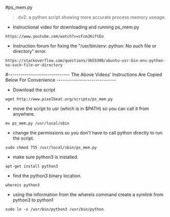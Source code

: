 #ps_mem.py

> dv2: a python script showing more accurate process memory useage.

- Instructional video for downloading and running ps_mem.py

`https://www.youtube.com/watch?v=cFcmJKiftEo`

- Instruction forum for fixing the "/usr/bin/env: python: No such file or directory" error.

`https://stackoverflow.com/questions/3655306/ubuntu-usr-bin-env-python-no-such-file-or-directory`

#------------------------------ The Above Videos' Instructions Are Copied Below For Convenience -----------------------------

- Download the script

`wget http://www.pixelbeat.org/scripts/ps_mem.py`

- move the script to usr (which is in $PATH) so you can call it from anywhere.

`mv ps_mem.py /usr/local/sbin`

- change the permissions so you don't have to call python directly to run the script.

`sudo chmod 755 /usr/local/sbin/ps_mem.py`

- make sure python3 is installed.

`apt-get install python3`

- find the python3 binary location.

`whereis python3`

- using the information from the whereis command create a symlink from python3 to python1 

`sudo ln -s /usr/bin/python3 /usr/bin/python`


